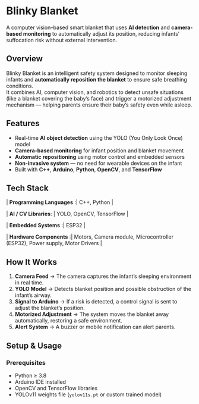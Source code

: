 
# Blinky Blanket

A computer vision–based smart blanket that uses **AI detection** and **camera-based monitoring** to automatically adjust its position, reducing infants’ suffocation risk without external intervention.


##  Overview

Blinky Blanket is an intelligent safety system designed to monitor sleeping infants and **automatically reposition the blanket** to ensure safe breathing conditions.  
It combines AI, computer vision, and robotics to detect unsafe situations (like a blanket covering the baby’s face) and trigger a motorized adjustment mechanism — helping parents ensure their baby’s safety even while asleep.


##  Features

- Real-time **AI object detection** using the YOLO (You Only Look Once) model  
- **Camera-based monitoring** for infant position and blanket movement  
- **Automatic repositioning** using motor control and embedded sensors  
- **Non-invasive system** — no need for wearable devices on the infant  
- Built with **C++**, **Arduino**, **Python**, **OpenCV**, and **TensorFlow**


## Tech Stack


| **Programming Languages** :| C++, Python |

| **AI / CV Libraries**: | YOLO, OpenCV, TensorFlow |

| **Embedded Systems** :| ESP32 |

| **Hardware Components** :| Motors, Camera module, Microcontroller (ESP32), Power supply, Motor Drivers |


##  How It Works

1. **Camera Feed** → The camera captures the infant’s sleeping environment in real time.  
2. **YOLO Model** → Detects blanket position and possible obstruction of the infant’s airway.  
3. **Signal to Arduino** → If a risk is detected, a control signal is sent to adjust the blanket’s position.  
4. **Motorized Adjustment** → The system moves the blanket away automatically, restoring a safe environment.  
5. **Alert System** → A buzzer or mobile notification can alert parents.

##  Setup & Usage

### Prerequisites
- Python ≥ 3.8  
- Arduino IDE installed  
- OpenCV and TensorFlow libraries  
- YOLOv11 weights file (`yolov11s.pt` or custom trained model)



